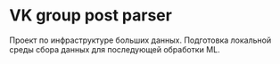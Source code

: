 # VK group post parser

Проект по инфраструктуре больших данных. Подготовка локальной среды сбора данных для последующей обработки ML.